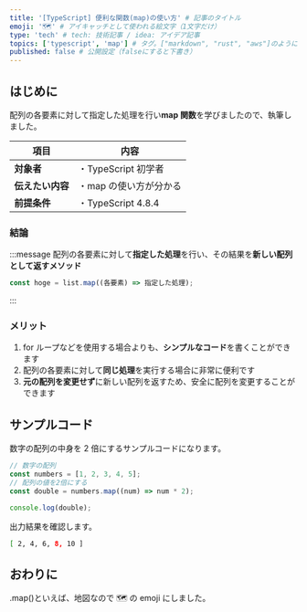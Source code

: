```yaml
---
title: '[TypeScript] 便利な関数(map)の使い方' # 記事のタイトル
emoji: '🗺' # アイキャッチとして使われる絵文字（1文字だけ）
type: 'tech' # tech: 技術記事 / idea: アイデア記事
topics: ['typescript', 'map'] # タグ。["markdown", "rust", "aws"]のように指定する
published: false # 公開設定（falseにすると下書き）
---
```


## はじめに

配列の各要素に対して指定した処理を行い**map 関数**を学びましたので、執筆しました。

| 項目             | 内容                   |
| ---------------- | ---------------------- |
| **対象者**       | ・TypeScript 初学者    |
| **伝えたい内容** | ・map の使い方が分かる |
| **前提条件**     | ・TypeScript 4.8.4     |

### 結論

:::message
配列の各要素に対して**指定した処理**を行い、その結果を**新しい配列として返すメソッド**

```typescript
const hoge = list.map((各要素) => 指定した処理);
```

:::

### メリット

1. for ループなどを使用する場合よりも、**シンプルなコード**を書くことができます
2. 配列の各要素に対して**同じ処理**を実行する場合に非常に便利です
3. **元の配列を変更せず**に新しい配列を返すため、安全に配列を変更することができます

## サンプルコード

数字の配列の中身を 2 倍にするサンプルコードになります。

```typescript
// 数字の配列
const numbers = [1, 2, 3, 4, 5];
// 配列の値を2倍にする
const double = numbers.map((num) => num * 2);

console.log(double);
```

出力結果を確認します。

```bash
[ 2, 4, 6, 8, 10 ]
```

## おわりに

.map()といえば、地図なので 🗺 の emoji にしました。
